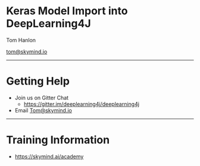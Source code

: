 # Keras Model Import into DeepLearning4J

Tom Hanlon

tom@skymind.io


-------------------
<div style="page-break-after: always;"></div>

# Getting Help

* Join us on Gitter Chat
  * https://gitter.im/deeplearning4j/deeplearning4j
* Email Tom@skymind.io

-------------------
<div style="page-break-after: always;"></div>


# Training Information

* https://skymind.ai/academy
